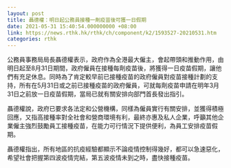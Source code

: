 ```yaml
---
layout: post
title: 聶德權：明日起公務員接種一劑疫苗後可獲一日假期
date: 2021-05-31 15:40:54.000000000 +08:00
link: https://news.rthk.hk/rthk/ch/component/k2/1593527-20210531.htm
categories: rthk
---
```


公務員事務局局長聶德權表示，政府作為全港最大僱主，會起帶頭和推動作用，由明日起至8月31日期間，政府僱員在接種每劑疫苗後，將獲得一日疫苗假期，讓他們有充足休息。同時為了肯定較早前已接種疫苗的政府僱員對疫苗接種計劃的支持，所有在5月31日或之前已接種疫苗的政府僱員，可就每劑疫苗申請在明年3月31日之前放一日疫苗假期，當局已就有關安排向部門首長發出指引。

聶德權說，政府已要求各法定和公營機構，同樣為僱員實行有關安排，並獲得積極回應，又指高接種率對全社會和營商環境有利，最終亦惠及私人企業，呼籲其他企業僱主強烈鼓勵員工接種疫苗，在能力可行情況下提供便利，為員工安排疫苗假期。

聶德權指出，所有地區的抗疫經驗都顯示不論疫情控制得幾好，都可以急速惡化，希望社會把握第四波疫情完結，第五波疫情未到之時，盡快接種疫苗。
